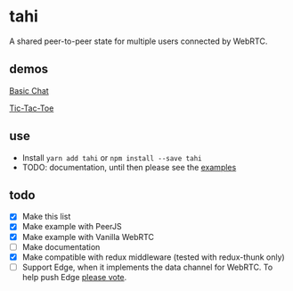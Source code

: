 # tahi

A shared peer-to-peer state for multiple users connected by WebRTC.

## demos

[Basic Chat](http://tahi-chat.surge.sh/)

[Tic-Tac-Toe](./examples/tic-tac-toe)

## use

- Install `yarn add tahi` or `npm install --save tahi`
- TODO: documentation, until then please see the [examples](./examples)

## todo

- [x] Make this list
- [x] Make example with PeerJS
- [x] Make example with Vanilla WebRTC
- [ ] Make documentation
- [x] Make compatible with redux middleware (tested with redux-thunk only)
- [ ] Support Edge, when it implements the data channel for WebRTC. To help push Edge [please vote](https://wpdev.uservoice.com/forums/257854-microsoft-edge-developer/suggestions/8118837-support-webrtc-datachannels-in-workers).
